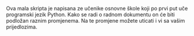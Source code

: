 Ova mala skripta je napisana ze učenike osnovne škole
koji po prvi put uče programski jezik Python.
Kako se radi o radnom dokumentu on će biti podložan 
raznim promjenema. 
Na te promjene možete uticati i vi sa vašim prijedlozima.
